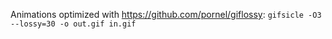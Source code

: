 Animations optimized with https://github.com/pornel/giflossy: `gifsicle -O3
--lossy=30 -o out.gif in.gif`
